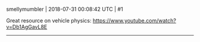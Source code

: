 smellymumbler | 2018-07-31 00:08:42 UTC | #1

Great resource on vehicle physics: https://www.youtube.com/watch?v=Db1AgGavL8E

-------------------------

